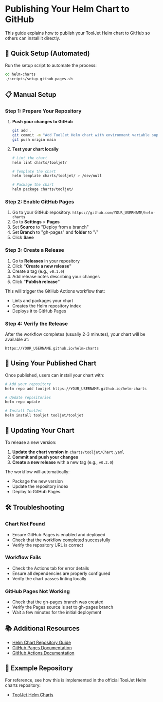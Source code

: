 # Publishing Your Helm Chart to GitHub

This guide explains how to publish your ToolJet Helm chart to GitHub so others can install it directly.

## 🚀 Quick Setup (Automated)

Run the setup script to automate the process:

```bash
cd helm-charts
./scripts/setup-github-pages.sh
```

## 📋 Manual Setup

### Step 1: Prepare Your Repository

1. **Push your changes to GitHub**
   ```bash
   git add .
   git commit -m "Add ToolJet Helm chart with environment variable support"
   git push origin main
   ```

2. **Test your chart locally**
   ```bash
   # Lint the chart
   helm lint charts/tooljet/
   
   # Template the chart
   helm template charts/tooljet/ > /dev/null
   
   # Package the chart
   helm package charts/tooljet/
   ```

### Step 2: Enable GitHub Pages

1. Go to your GitHub repository: `https://github.com/YOUR_USERNAME/helm-charts`
2. Go to **Settings** > **Pages**
3. Set **Source** to "Deploy from a branch"
4. Set **Branch** to "gh-pages" and **folder** to "/"
5. Click **Save**

### Step 3: Create a Release

1. Go to **Releases** in your repository
2. Click **"Create a new release"**
3. Create a tag (e.g., `v0.1.0`)
4. Add release notes describing your changes
5. Click **"Publish release"**

This will trigger the GitHub Actions workflow that:
- Lints and packages your chart
- Creates the Helm repository index
- Deploys it to GitHub Pages

### Step 4: Verify the Release

After the workflow completes (usually 2-3 minutes), your chart will be available at:
```
https://YOUR_USERNAME.github.io/helm-charts
```

## 🔧 Using Your Published Chart

Once published, users can install your chart with:

```bash
# Add your repository
helm repo add tooljet https://YOUR_USERNAME.github.io/helm-charts

# Update repositories
helm repo update

# Install ToolJet
helm install tooljet tooljet/tooljet
```

## 📝 Updating Your Chart

To release a new version:

1. **Update the chart version** in `charts/tooljet/Chart.yaml`
2. **Commit and push your changes**
3. **Create a new release** with a new tag (e.g., `v0.2.0`)

The workflow will automatically:
- Package the new version
- Update the repository index
- Deploy to GitHub Pages

## 🛠️ Troubleshooting

### Chart Not Found
- Ensure GitHub Pages is enabled and deployed
- Check that the workflow completed successfully
- Verify the repository URL is correct

### Workflow Fails
- Check the Actions tab for error details
- Ensure all dependencies are properly configured
- Verify the chart passes linting locally

### GitHub Pages Not Working
- Check that the gh-pages branch was created
- Verify the Pages source is set to gh-pages branch
- Wait a few minutes for the initial deployment

## 📚 Additional Resources

- [Helm Chart Repository Guide](https://helm.sh/docs/topics/chart_repository/)
- [GitHub Pages Documentation](https://docs.github.com/en/pages)
- [GitHub Actions Documentation](https://docs.github.com/en/actions)

## 🔗 Example Repository

For reference, see how this is implemented in the official ToolJet Helm charts repository:
- [ToolJet Helm Charts](https://github.com/ToolJet/helm-charts) 